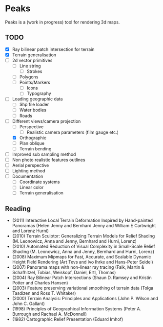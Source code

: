 # Peaks

Peaks is a (work in progress) tool for rendering 3d maps.

## TODO

- [x] Ray bilinear patch intersection for terrain
- [x] Terrain generalisation
- [ ] 2d vector primitives
    - [ ] Line string
        - [ ] Strokes
    - [ ] Polygons
    - [ ] Points/Markers
        - [ ] Icons
        - [ ] Typography
- [ ] Loading geographic data
    - [ ] Shp file loader
    - [ ] Water bodies
    - [ ] Roads
- [ ] Different views/camera projection
    - [ ] Perspective
        - [ ] Realistic camera parameters (film gauge etc.)
    - [x] Orthographic
    - [ ] Plan oblique
    - [ ] Terrain bending
- [ ] Improved sub sampling method
- [ ] Non photo realistic features outlines
- [ ] Aerial perspective
- [ ] Lighting method
- [ ] Documentation
    - [ ] Coordinate systems
    - [ ] Linear color
    - [ ] Terrain generalisation

## Reading

* (2011) Interactive Local Terrain Deformation Inspired by Hand-painted
  Panoramas (Helen Jenny and Bernhard Jenny and William E Cartwright and
  Lorenz Hurni)
* (2010) Terrain Sculptor: Generalizing Terrain Models for Relief Shading
  (M. Leonowicz, Anna and Jenny, Bernhard and Hurni, Lorenz)
* (2010) Automated Reduction of Visual Complexity in Small-Scale Relief Shading
  (M. Leonowicz, Anna and Jenny, Bernhard and Hurni, Lorenz)
* (2008) Maximum Mipmaps for Fast, Accurate, and Scalable Dynamic Height Field
  Rendering (Art Tevs and Ivo Ihrke and Hans-Peter Seidel)
* (2007) Panorama maps with non-linear ray tracing (Falk, Martin & Schafhitzel,
  Tobias, Weiskopf, Daniel, Ertl, Thomas)
* (2004) Ray Bilinear Patch Intersections (Shaun D. Ramsey and Kristin Potter
  and Charles Hansen)
* (2003) Feature preserving variational smoothing of terrain data (Tolga
  Tasdizen and Ross T. Whitaker)
* (2000) Terrain Analysis: Principles and Applications (John P. Wilson and
  John C. Gallant)
* (1998) Principles of Geographical Information Systems (Peter A. Burrough and
  Rachael A. McDonnell)
* (1982) Cartographic Relief Presentation (Eduard Imhof)
